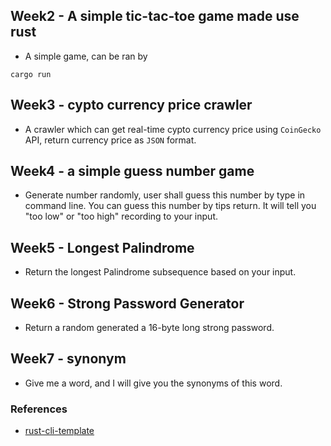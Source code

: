 ## Week2 - A simple tic-tac-toe game made use rust
- A simple game, can be ran by
```
cargo run
```

## Week3 - cypto currency price crawler
- A crawler which can get real-time cypto currency price using ```CoinGecko``` API, return currency price as ```JSON``` format.

## Week4 - a simple guess number game
- Generate number randomly, user shall guess this number by type in command line. You can guess this number by tips return. It will tell you "too low" or "too high" recording to your input.

## Week5 - Longest Palindrome
- Return the longest Palindrome subsequence based on your input.

## Week6 - Strong Password Generator
- Return a random generated a 16-byte long strong password.

## Week7 - synonym
- Give me a word, and I will give you the synonyms of this word.

### References

* [rust-cli-template](https://github.com/kbknapp/rust-cli-template)
